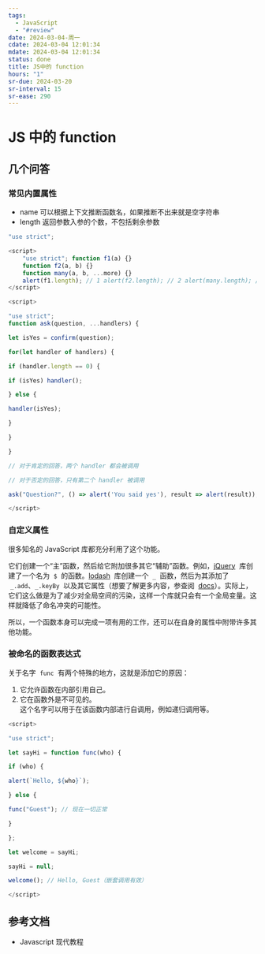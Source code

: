 ```yaml
---
tags:
  - JavaScript
  - "#review"
date: 2024-03-04-周一
cdate: 2024-03-04 12:01:34
mdate: 2024-03-04 12:01:34
status: done
title: JS中的 function
hours: "1"
sr-due: 2024-03-20
sr-interval: 15
sr-ease: 290
---
```


# JS 中的 function

## 几个问答

### 常见内置属性

- name 可以根据上下文推断函数名，如果推断不出来就是空字符串
- length 返回参数入参的个数，不包括剩余参数

```javascript
"use strict";

<script>
	"use strict"; function f1(a) {}
	function f2(a, b) {}
	function many(a, b, ...more) {}
	alert(f1.length); // 1 alert(f2.length); // 2 alert(many.length); // 2
</script>
```

```javascript
<script>

"use strict";
function ask(question, ...handlers) {

let isYes = confirm(question);

for(let handler of handlers) {

if (handler.length == 0) {

if (isYes) handler();

} else {

handler(isYes);

}

}

}

// 对于肯定的回答，两个 handler 都会被调用

// 对于否定的回答，只有第二个 handler 被调用

ask("Question?", () => alert('You said yes'), result => alert(result));

</script>

```

### 自定义属性

很多知名的 JavaScript 库都充分利用了这个功能。

它们创建一个“主”函数，然后给它附加很多其它“辅助”函数。例如，[jQuery](https://jquery.com/)  库创建了一个名为  `$`  的函数。[lodash](https://lodash.com/)  库创建一个  `_`  函数，然后为其添加了  `_.add`、`_.keyBy`  以及其它属性（想要了解更多内容，参查阅  [docs](https://lodash.com/docs)）。实际上，它们这么做是为了减少对全局空间的污染，这样一个库就只会有一个全局变量。这样就降低了命名冲突的可能性。

所以，一个函数本身可以完成一项有用的工作，还可以在自身的属性中附带许多其他功能。

### 被命名的函数表达式

关于名字  `func`  有两个特殊的地方，这就是添加它的原因：

1. 它允许函数在内部引用自己。
2. 它在函数外是不可见的。  
   这个名字可以用于在该函数内部进行自调用，例如递归调用等。

```javascript
<script>

"use strict";

let sayHi = function func(who) {

if (who) {

alert(`Hello, ${who}`);

} else {

func("Guest"); // 现在一切正常

}

};

let welcome = sayHi;

sayHi = null;

welcome(); // Hello, Guest（嵌套调用有效）

</script>
```

## 参考文档

- Javascript 现代教程
